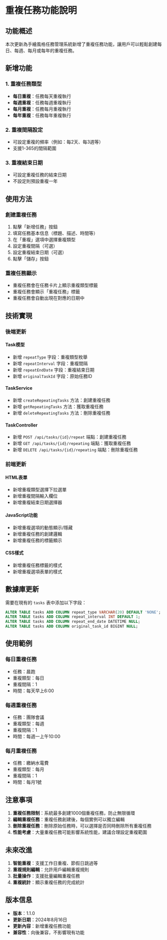 # 重複任務功能說明

## 功能概述

本次更新為手繪風格任務管理系統新增了重複任務功能，讓用戶可以輕鬆創建每日、每週、每月或每年的重複任務。

## 新增功能

### 1. 重複任務類型
- **每日重複**：任務每天重複執行
- **每週重複**：任務每週重複執行
- **每月重複**：任務每月重複執行
- **每年重複**：任務每年重複執行

### 2. 重複間隔設定
- 可設定重複的頻率（例如：每2天、每3週等）
- 支援1-365的間隔範圍

### 3. 重複結束日期
- 可設定重複任務的結束日期
- 不設定則預設重複一年

## 使用方法

### 創建重複任務

1. 點擊「新增任務」按鈕
2. 填寫任務基本信息（標題、描述、時間等）
3. 在「重複」選項中選擇重複類型
4. 設定重複間隔（可選）
5. 設定重複結束日期（可選）
6. 點擊「儲存」按鈕

### 重複任務顯示

- 重複任務會在任務卡片上顯示重複類型標籤
- 重複任務會顯示「重複任務」標籤
- 重複任務會自動出現在對應的日期中

## 技術實現

### 後端更新

#### Task模型
- 新增 `repeatType` 字段：重複類型枚舉
- 新增 `repeatInterval` 字段：重複間隔
- 新增 `repeatEndDate` 字段：重複結束日期
- 新增 `originalTaskId` 字段：原始任務ID

#### TaskService
- 新增 `createRepeatingTasks` 方法：創建重複任務
- 新增 `getRepeatingTasks` 方法：獲取重複任務
- 新增 `deleteRepeatingTasks` 方法：刪除重複任務

#### TaskController
- 新增 `POST /api/tasks/{id}/repeat` 端點：創建重複任務
- 新增 `GET /api/tasks/{id}/repeating` 端點：獲取重複任務
- 新增 `DELETE /api/tasks/{id}/repeating` 端點：刪除重複任務

### 前端更新

#### HTML表單
- 新增重複類型選擇下拉選單
- 新增重複間隔輸入欄位
- 新增重複結束日期選擇器

#### JavaScript功能
- 新增重複選項的動態顯示/隱藏
- 新增重複任務的創建邏輯
- 新增重複任務的標籤顯示

#### CSS樣式
- 新增重複任務標籤的樣式
- 新增重複選項表單的樣式

## 數據庫更新

需要在現有的 `tasks` 表中添加以下字段：

```sql
ALTER TABLE tasks ADD COLUMN repeat_type VARCHAR(20) DEFAULT 'NONE';
ALTER TABLE tasks ADD COLUMN repeat_interval INT DEFAULT 1;
ALTER TABLE tasks ADD COLUMN repeat_end_date DATETIME NULL;
ALTER TABLE tasks ADD COLUMN original_task_id BIGINT NULL;
```

## 使用範例

### 每日重複任務
- 任務：晨跑
- 重複類型：每日
- 重複間隔：1
- 時間：每天早上6:00

### 每週重複任務
- 任務：團隊會議
- 重複類型：每週
- 重複間隔：1
- 時間：每週一上午10:00

### 每月重複任務
- 任務：繳納水電費
- 重複類型：每月
- 重複間隔：1
- 時間：每月1號

## 注意事項

1. **重複任務限制**：系統最多創建1000個重複任務，防止無限循環
2. **編輯重複任務**：重複任務創建後，每個實例可以獨立編輯
3. **刪除重複任務**：刪除原始任務時，可以選擇是否同時刪除所有重複任務
4. **性能考慮**：大量重複任務可能影響系統性能，建議合理設定重複範圍

## 未來改進

1. **智能重複**：支援工作日重複、節假日跳過等
2. **重複規則編輯**：允許用戶編輯重複規則
3. **批量操作**：支援批量編輯重複任務
4. **重複統計**：顯示重複任務的完成統計

## 版本信息

- **版本**：1.1.0
- **更新日期**：2024年8月16日
- **更新內容**：新增重複任務功能
- **兼容性**：向後兼容，不影響現有功能
